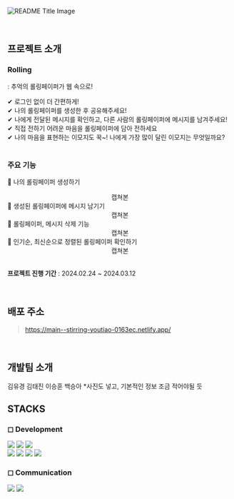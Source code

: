 ![README Title Image](https://github.com/sprint4-team10/Rolling/assets/153581513/27f04c57-df47-4537-81cd-49942e794526)

<br />

## 프로젝트 소개
### Rolling
: 추억의 롤링페이퍼가 웹 속으로!

✔ 로그인 없이 더 간편하게! <br />
✔ 나의 롤링페이퍼를 생성한 후 공유해주세요! <br />
✔ 나에게 전달된 메시지를 확인하고, 다른 사람의 롤링페이퍼에 메시지를 남겨주세요! <br />
✔ 직접 전하기 어려운 마음을 롤링페이퍼에 담아 전하세요 <br />
✔ 나의 마음을 표현하는 이모지도 꾹~! 나에게 가장 많이 달린 이모지는 무엇일까요? <br />
<br />

### 주요 기능
🔹 나의 롤링페이퍼 생성하기 <br />
<div align="center"> 캡쳐본</div>
🔹 생성된 롤링페이퍼에 메시지 남기기 <br />
<div align="center">캡쳐본</div>
🔹 롤링페이퍼, 메시지 삭제 기능 <br />
<div align="center"> 캡쳐본</div>
🔹 인기순, 최신순으로 정렬된 롤링페이퍼 확인하기 <br />
<div align="center"> 캡쳐본</div>
<br />


**프로젝트 진행 기간** : 2024.02.24 ~ 2024.03.12

<br />

## 배포 주소
> https://main--stirring-youtiao-0163ec.netlify.app/
<br />

## 개발팀 소개
김유경
김태진
이승훈
백승아
*사진도 넣고, 기본적인 정보 조금 적어야될 듯

## STACKS
### ◻ Development
  <span><img src="https://img.shields.io/badge/git-F05032?style=for-the-badge&logo=git&logoColor=white"></span>
  <span><img src="https://img.shields.io/badge/github-181717?style=for-the-badge&logo=github&logoColor=white"></span>
  <span><img src="https://img.shields.io/badge/visualstudiocode-007ACC?style=for-the-badge&logo=visualstudiocode&logoColor=white"></span>
  <br />
  <img src="https://img.shields.io/badge/npm-CB3837?style=for-the-badge&logo=npm&logoColor=white">
  <img src="https://img.shields.io/badge/html5-E34F26?style=for-the-badge&logo=html5&logoColor=white">
  <img src="https://img.shields.io/badge/css-1572B6?style=for-the-badge&logo=css3&logoColor=white">
  <img src="https://img.shields.io/badge/javascript-F7DF1E?style=for-the-badge&logo=javascript&logoColor=black">

### ◻ Communication
<span><img src="https://img.shields.io/badge/notion-000000?style=for-the-badge&logo=notion&logoColor=white"></span>
<span><img src="https://img.shields.io/badge/discord-5865F2?style=for-the-badge&logo=discord&logoColor=white"></span>
